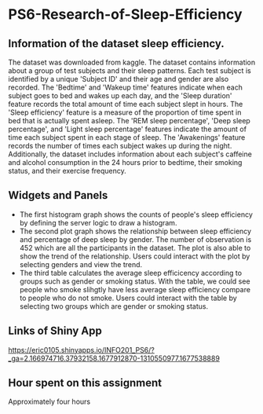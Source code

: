 # PS6-Research-of-Sleep-Efficiency

## Information of the dataset sleep efficiency.

The dataset was downloaded from kaggle. The dataset contains information about a group of test subjects and their sleep patterns. Each test subject is identified by a unique 'Subject ID' and their age and gender are also recorded. The 'Bedtime' and 'Wakeup time' features indicate when each subject goes to bed and wakes up each day, and the 'Sleep duration' feature records the total amount of time each subject slept in hours. The 'Sleep efficiency' feature is a measure of the proportion of time spent in bed that is actually spent asleep. The 'REM sleep percentage', 'Deep sleep percentage', and 'Light sleep percentage' features indicate the amount of time each subject spent in each stage of sleep. The 'Awakenings' feature records the number of times each subject wakes up during the night. Additionally, the dataset includes information about each subject's caffeine and alcohol consumption in the 24 hours prior to bedtime, their smoking status, and their exercise frequency.

## Widgets and Panels

* The first histogram graph shows the counts of people's sleep efficiency by defining the server logic to draw a histogram.
* The second plot graph shows the relationship between sleep efficiency and percentage of deep sleep by gender. The number of observation is 452 which are all the participants in the dataset. The plot is also able to show the trend of the relationship. Users could interact with the plot by selecting genders and view the trend.
* The third table calculates the average sleep efficicency according to groups such as gender or smoking status. With the table, we could see people who smoke slihgtly have less average sleep efficiency compare to people who do not smoke. Users could interact with the table by selecting two groups which are gender or smoking status.

## Links of Shiny App

https://eric0105.shinyapps.io/INFO201_PS6/?_ga=2.166974716.37932158.1677912870-1310550977.1677538889

## Hour spent on this assignment

Approximately four hours
